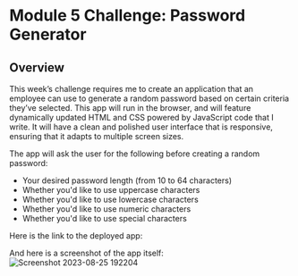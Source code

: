 # Module 5 Challenge: Password Generator

## Overview

This week’s challenge requires me to create an application that an employee can use to generate a random password based on certain criteria they’ve selected. This app will run in the browser, and will feature dynamically updated HTML and CSS powered by JavaScript code that I write. It will have a clean and polished user interface that is responsive, ensuring that it adapts to multiple screen sizes.

The app will ask the user for the following before creating a random password:
- Your desired password length (from 10 to 64 characters)
- Whether you'd like to use uppercase characters
- Whether you'd like to use lowercase characters
- Whether you'd like to use numeric characters
- Whether you'd like to use special characters

Here is the link to the deployed app:

And here is a screenshot of the app itself:
![Screenshot 2023-08-25 192204](https://github.com/EpicIbby101/password-generator/assets/86202881/c1a886cb-a1fa-459a-af15-955b671413fb)




